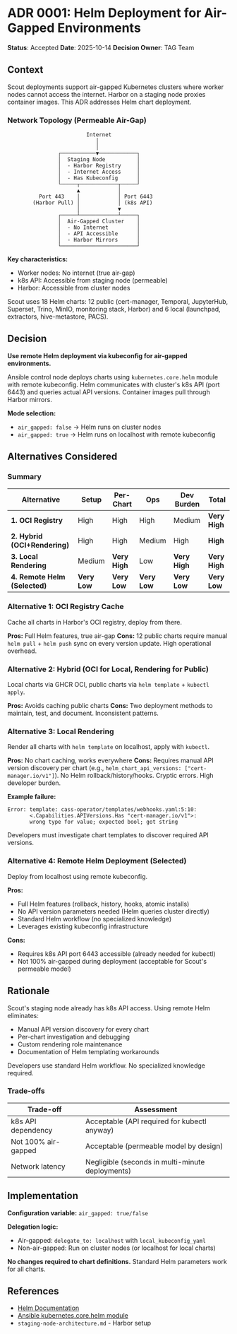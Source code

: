 # ADR 0001: Helm Deployment for Air-Gapped Environments

**Status**: Accepted
**Date**: 2025-10-14
**Decision Owner**: TAG Team

## Context

Scout deployments support air-gapped Kubernetes clusters where worker nodes cannot access the internet. Harbor on a staging node proxies container images. This ADR addresses Helm chart deployment.

### Network Topology (Permeable Air-Gap)

```
                         Internet
                            │
                            │
                ┌───────────▼────────────┐
                │  Staging Node          │
                │  - Harbor Registry     │
                │  - Internet Access     │
                │  - Has Kubeconfig      │
                └─────┬────────────┬─────┘
                      ▲            │
          Port 443    │            │ Port 6443
        (Harbor Pull) │            │ (k8s API)
                      │            ▼
                ┌─────┴────────────┴─────┐
                │  Air-Gapped Cluster    │
                │  - No Internet         │
                │  - API Accessible      │
                │  - Harbor Mirrors      │
                └────────────────────────┘
```

**Key characteristics:**
- Worker nodes: No internet (true air-gap)
- k8s API: Accessible from staging node (permeable)
- Harbor: Accessible from cluster nodes

Scout uses 18 Helm charts: 12 public (cert-manager, Temporal, JupyterHub, Superset, Trino, MinIO, monitoring stack, Harbor) and 6 local (launchpad, extractors, hive-metastore, PACS).

## Decision

**Use remote Helm deployment via kubeconfig for air-gapped environments.**

Ansible control node deploys charts using `kubernetes.core.helm` module with remote kubeconfig. Helm communicates with cluster's k8s API (port 6443) and queries actual API versions. Container images pull through Harbor mirrors.

**Mode selection:**
- `air_gapped: false` → Helm runs on cluster nodes
- `air_gapped: true` → Helm runs on localhost with remote kubeconfig

## Alternatives Considered

### Summary

| Alternative | Setup | Per-Chart | Ops | Dev Burden | Total |
|-------------|-------|-----------|-----|------------|-------|
| **1. OCI Registry** | High | High | High | Medium | **Very High** |
| **2. Hybrid (OCI+Rendering)** | High | High | Medium | High | **High** |
| **3. Local Rendering** | Medium | **Very High** | Low | **Very High** | **Very High** |
| **4. Remote Helm (Selected)** | **Very Low** | **Very Low** | **Very Low** | **Very Low** | **Very Low** |

### Alternative 1: OCI Registry Cache

Cache all charts in Harbor's OCI registry, deploy from there.

**Pros:** Full Helm features, true air-gap
**Cons:** 12 public charts require manual `helm pull` + `helm push` sync on every version update. High operational overhead.

### Alternative 2: Hybrid (OCI for Local, Rendering for Public)

Local charts via GHCR OCI, public charts via `helm template` + `kubectl apply`.

**Pros:** Avoids caching public charts
**Cons:** Two deployment methods to maintain, test, and document. Inconsistent patterns.

### Alternative 3: Local Rendering

Render all charts with `helm template` on localhost, apply with `kubectl`.

**Pros:** No chart caching, works everywhere
**Cons:** Requires manual API version discovery per chart (e.g., `helm_chart_api_versions: ["cert-manager.io/v1"]`). No Helm rollback/history/hooks. Cryptic errors. High developer burden.

**Example failure:**
```
Error: template: cass-operator/templates/webhooks.yaml:5:10:
       <.Capabilities.APIVersions.Has "cert-manager.io/v1">:
       wrong type for value; expected bool; got string
```

Developers must investigate chart templates to discover required API versions.

### Alternative 4: Remote Helm Deployment (Selected)

Deploy from localhost using remote kubeconfig.

**Pros:**
- Full Helm features (rollback, history, hooks, atomic installs)
- No API version parameters needed (Helm queries cluster directly)
- Standard Helm workflow (no specialized knowledge)
- Leverages existing kubeconfig infrastructure

**Cons:**
- Requires k8s API port 6443 accessible (already needed for kubectl)
- Not 100% air-gapped during deployment (acceptable for Scout's permeable model)

## Rationale

Scout's staging node already has k8s API access. Using remote Helm eliminates:
- Manual API version discovery for every chart
- Per-chart investigation and debugging
- Custom rendering role maintenance
- Documentation of Helm templating workarounds

Developers use standard Helm workflow. No specialized knowledge required.

### Trade-offs

| Trade-off | Assessment |
|-----------|------------|
| k8s API dependency | Acceptable (API required for kubectl anyway) |
| Not 100% air-gapped | Acceptable (permeable model by design) |
| Network latency | Negligible (seconds in multi-minute deployments) |

## Implementation

**Configuration variable:** `air_gapped: true/false`

**Delegation logic:**
- Air-gapped: `delegate_to: localhost` with `local_kubeconfig_yaml`
- Non-air-gapped: Run on cluster nodes (or localhost for local charts)

**No changes required to chart definitions.** Standard Helm parameters work for all charts.

## References

- [Helm Documentation](https://helm.sh/docs/)
- [Ansible kubernetes.core.helm module](https://docs.ansible.com/ansible/latest/collections/kubernetes/core/helm_module.html)
- `staging-node-architecture.md` - Harbor setup

